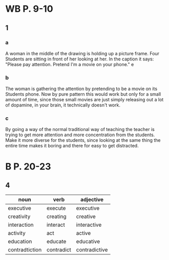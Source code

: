# WB P. 9-10
## 1
### a
A woman in the middle of the drawing is holding up a picture frame. Four Students are sitting in front of her looking at her. In the caption it says: "Please pay attention. Pretend I'm a movie on your phone."
e
### b
The woman is gathering the attention by pretending to be a movie on its Students phone. Now by pure pattern this would work but only for a small amount of time, since those small movies are just simply releasing out a lot of dopamine, in your brain, it technically doesn't work.

### c
By going a way of the normal traditional way of teaching the teacher is trying to get more attention and more concentration from the students. Make it more diverse for the students, since looking at the same thing the entire time makes it boring and there for easy to get distracted.

# B P. 20-23
## 4

| noun           | verb       | adjective     |
| -------------- | ---------- | ------------- |
| executive      | execute    | executive     |
| creativity     | creating   | creative      |
| interaction    | interact   | interactive   |
| activity       | act        | active        |
| education      | educate    | educative     |
| contradtiction | contradict | contradictive |

